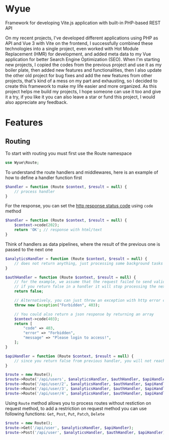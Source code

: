 # Wyue

Framework for developing Vite.js application with built-in PHP-based REST API

On my recent projects, I've developed different applications using PHP as API and Vue 3 with Vite on the frontend, I successfully combined these technologies into a single project, even worked with Hot Module Replacement (HMR) for development, and added meta data to my Vue application for better Search Engine Optimization (SEO). When I'm starting new projects, I copied the codes from the previous project and use it as my boiler plate, then added new features and functionalities, then I also update the other old project for bug fixes and add the new features from other projects, that's kind of a mess on my part and exhausting, so I decided to create this framework to make my life easier and more organized. As this project helps me build my projects, I hope someone can use it too and give it a try, if you like it you can also leave a star or fund this project, I would also appreciate any feedback.

# Features

## Routing

To start with routing you must first use the Route namespace

```php
use Wyue\Route;
```

To understand the route handlers and middlewares, here is an example of how to define a handler function first

```php
$handler = function (Route $context, $result = null) {
    // process handler
}
```

For the response, you can set the [http response status code](https://developer.mozilla.org/en-US/docs/Web/HTTP/Status) using `code` method
```php
$handler = function (Route $context, $result = null) {
    $context->code(202);
    return 'OK'; // response with html/text
}
```

Think of handlers as data pipelines, where the result of the previous one is passed to the next one

```php
$analyticsHandler = function (Route $context, $result = null) {
    // does not return anything, just processing some background tasks
}

$authHandler = function (Route $context, $result = null) {
    // for the example, we assume that the request failed to send valid credentials so we want to invalidate it
    // if you return false in a handler it will stop processing the next handlers and proceed to process the next routes
    return false;

    // Alternatively, you can just throw an exception with http error codes
    throw new Exception("Forbidden", 403);

    // You could also return a json response by returning an array
    $context->code(403);
    return [
        "code" => 403,
        "error" => "Forbidden",
        "message" => "Please login to access!",
    ];
}

$apiHandler = function (Route $context, $result = null) {
    // since you return false from previous handler, you will not reach this code
}

$route = new Route();
$route->Route('/api/users', $analyticsHandler, $authHandler, $apiHandler);
$route->Route('/api/user/2', $analyticsHandler, $authHandler, $apiHandler);
$route->Route('/api/user/3', $analyticsHandler, $authHandler, $apiHandler);
$route->Route('/api/user/4', $analyticsHandler, $authHandler, $apiHandler);
```

Using `Route` method allows you to process routes without restiction on request method, to add a restriction on request method you can use following functions: `Get`, `Post`, `Put`, `Patch`, `Delete`

```php
$route = new Route();
$route->Get('/api/user', $analyticsHandler, $apiHandler);
$route->Post('/api/user', $analyticsHandler, $authHandler, $apiHandler);
```